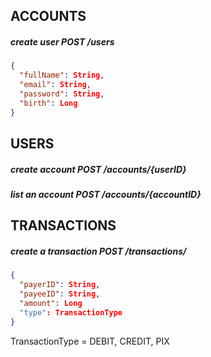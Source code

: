 ## ACCOUNTS

##### create user POST /users
```JSON
{
  "fullName": String,
  "email": String,
  "password": String,
  "birth": Long
}
```

## USERS

##### create account POST /accounts/{userID}

##### list an account POST /accounts/{accountID}


## TRANSACTIONS

##### create a transaction POST /transactions/
```JSON
{
  "payerID": String,
  "payeeID": String,
  "amount": Long
  "type": TransactionType
}
```
TransactionType = DEBIT, CREDIT, PIX
